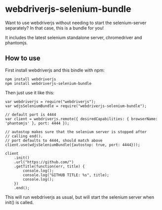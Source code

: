 webdriverjs-selenium-bundle
===========================

Want to use webdriverjs without needing to start the selenium-server separately? In that case, this is a bundle for you!

It includes the latest selenium standalone server, chromedriver and
phantomjs.

## How to use

First install webdriverjs and this bindle with npm:

    npm install webdriverjs
    npm install webdriverjs-selenium-bundle

Then just use it like this:

    var webdriverjs = require("webdriverjs");
    var wdjsSeleniumBundle = require("webdriverjs-selenium-bundle");

    // default port is 4444
    var client = webdriverjs.remote({ desiredCapabilities: { browserName: 'phantomjs' }, port: 4444 });

    // autostop makes sure that the selenium server is stopped after
    // calling end().
    // port defaults to 4444, should match above
    client.use(wdjsSeleniumBundle({autostop: true, port: 4444}));

    client
        .init()
        .url("https://github.com/")
        .getTitle(function(err, title) {
            console.log();
            console.log("GITHUB TITLE: %s", title);
            console.log();
        })
        .end();

This will run webdriverjs as usual, but will start the selenium server
when init() is called. 

